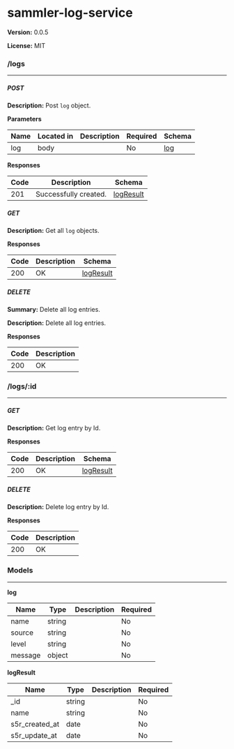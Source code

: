 sammler-log-service
===================
**Version:** 0.0.5

**License:** MIT

### /logs
---
##### ***POST***
**Description:** Post `log` object.

**Parameters**

| Name | Located in | Description | Required | Schema |
| ---- | ---------- | ----------- | -------- | ---- |
| log | body |  | No | [log](#log) |

**Responses**

| Code | Description | Schema |
| ---- | ----------- | ------ |
| 201 | Successfully created. | [logResult](#logResult) |

##### ***GET***
**Description:** Get all `log` objects.

**Responses**

| Code | Description | Schema |
| ---- | ----------- | ------ |
| 200 | OK | [logResult](#logResult) |

##### ***DELETE***
**Summary:** Delete all log entries.

**Description:** Delete all log entries.

**Responses**

| Code | Description |
| ---- | ----------- |
| 200 | OK |

### /logs/:id
---
##### ***GET***
**Description:** Get log entry by Id.

**Responses**

| Code | Description | Schema |
| ---- | ----------- | ------ |
| 200 | OK | [logResult](#logResult) |

##### ***DELETE***
**Description:** Delete log entry by Id.

**Responses**

| Code | Description |
| ---- | ----------- |
| 200 | OK |

### Models
---
<a name="log"></a>**log**  

| Name | Type | Description | Required |
| ---- | ---- | ----------- | -------- |
| name | string |  | No |
| source | string |  | No |
| level | string |  | No |
| message | object |  | No |
<a name="logResult"></a>**logResult**  

| Name | Type | Description | Required |
| ---- | ---- | ----------- | -------- |
| _id | string |  | No |
| name | string |  | No |
| s5r_created_at | date |  | No |
| s5r_update_at | date |  | No |
